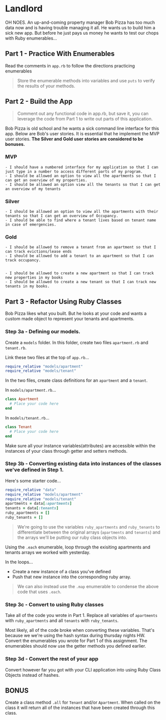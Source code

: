 # Landlord

OH NOES. An up-and-coming property manager Bob Pizza has too much data now and is having trouble managing it all. He wants us to build him a sick new app. But before he just pays us money he wants to test our chops with Ruby enumerables...

## Part 1 - Practice With Enumerables

Read the comments in `app.rb` to follow the directions practicing enumerables

> Store the enumerable methods into variables and use `puts` to verify the results of your methods.

## Part 2 - Build the App

> Comment out any functional code in app.rb, but save it, you can leverage the code from Part 1 to write out parts of this application.

Bob Pizza is old school and he wants a sick command line interface for this app. Below are Bob's user stories. It is essential that he implement the MVP user stories. **The Silver and Gold user stories are considered to be bonuses.**

### MVP
```
- I should have a numbered interface for my application so that I can just type in a number to access different parts of my program.
- I should be allowed an option to view all the apartments so that I can get an overview of my properties.
- I should be allowed an option view all the tenants so that I can get an overview of my tenants
```

### Silver
```
- I should be allowed an option to view all the apartments with their tenants so that I can get an overview of Occupancy.
- I should be able to find where a tenant lives based on tenant name in case of emergencies.
```

### Gold
```
- I should be allowed to remove a tenant from an apartment so that I can track evictions/lease ends
- I should be allowed to add a tenant to an apartment so that I can track occupancy.


- I should be allowed to create a new apartment so that I can track new properties in my books
- I should be allowed to create a new tenant so that I can track new tenants in my books.
```

## Part 3 -  Refactor Using Ruby Classes

Bob Pizza likes what you built. But he looks at your code and wants a custom made object to represent your tenants and apartments.

### Step 3a - Defining our models.
Create a `models` folder. In this folder, create two files `apartment.rb` and `tenant.rb`.

Link these two files at the top of `app.rb`...

```ruby
require_relative "models/apartment"
require_relative "models/tenant"
```

In the two files, create class definitions for an `apartment` and a `tenant`.

In `models/apartment.rb`...

```ruby
class Apartment
  # Place your code here
end  
```

In `models/tenant.rb`...

```ruby
class Tenant
  # Place your code here
end  
```

Make sure all your instance variables(attributes) are accessible within the instances of your class through getter and setters methods.

### Step 3b - Converting existing data into instances of the classes we've defined in Step 1.

Here's some starter code...

```ruby
require_relative "data"
require_relative "models/apartment"
require_relative "models/tenant"
apartments = data[:apartments]
tenants = data[:tenants]
ruby_apartments = []
ruby_tenants = []
```

> We're going to use the variables `ruby_apartments` and `ruby_tenants` to differentiate between the original arrays (`apartments` and `tenants`) and the arrays we'll be putting our ruby class objects into.

Using the `.each` enumerable, loop through the exisiting apartments and tenants arrays we worked with yesterday.

In the loops...
- Create a new instance of a class you've defined
- Push that new instance into the corresponding ruby array.

> We can also instead use the `.map` enumerable to condense the above code that uses `.each`.

### Step 3c - Convert to using Ruby classes

Take all of the code you wrote in Part 1. Replace all variables of `apartments` with `ruby_apartments` and all `tenants` with `ruby_tenants`.

Most likely, all of the code broke when converting these variables. That's because we we're using the hash syntax during thursday nights HW. Convert the enumerables you wrote for Part 1 of this assignment. The enumerables should now use the getter methods you defined earlier.

### Step 3d - Convert the rest of your app

Convert however far you got with your CLI application into using Ruby Class Objects instead of hashes.

## BONUS

Create a class method `.all` for `Tenant` and/or `Apartment`. When called on the class it will return all of the instances that have been created through this class.
